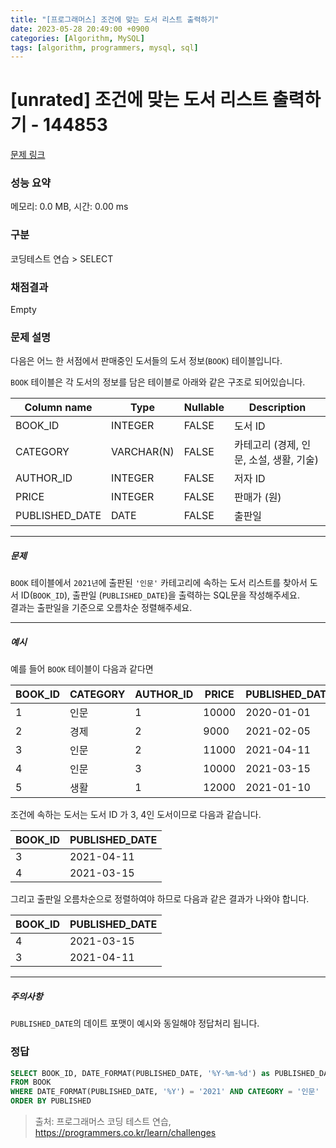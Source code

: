 ```yaml
---
title: "[프로그래머스] 조건에 맞는 도서 리스트 출력하기"
date: 2023-05-28 20:49:00 +0900
categories: [Algorithm, MySQL]
tags: [algorithm, programmers, mysql, sql]
---
```


# [unrated] 조건에 맞는 도서 리스트 출력하기 - 144853

[문제 링크](https://school.programmers.co.kr/learn/courses/30/lessons/144853)

### 성능 요약

메모리: 0.0 MB, 시간: 0.00 ms

### 구분

코딩테스트 연습 > SELECT

### 채점결과

Empty

### 문제 설명

<p>다음은 어느 한 서점에서 판매중인 도서들의 도서 정보(<code>BOOK</code>) 테이블입니다.</p>

<p><code>BOOK</code> 테이블은 각 도서의 정보를 담은 테이블로 아래와 같은 구조로 되어있습니다.</p>

| Column name     | Type        | Nullable | Description                         |
|-----------------|-------------|----------|-------------------------------------|
| BOOK_ID         | INTEGER     | FALSE    | 도서 ID                              |
| CATEGORY        | VARCHAR(N)  | FALSE    | 카테고리 (경제, 인문, 소설, 생활, 기술) |
| AUTHOR_ID       | INTEGER     | FALSE    | 저자 ID                              |
| PRICE           | INTEGER     | FALSE    | 판매가 (원)                          |
| PUBLISHED_DATE  | DATE        | FALSE    | 출판일                               |

<hr>

<h5>문제</h5>

<p><code>BOOK</code> 테이블에서 <code>2021년</code>에 출판된 <code>'인문'</code> 카테고리에 속하는 도서 리스트를 찾아서 도서 ID(<code>BOOK_ID</code>), 출판일 (<code>PUBLISHED_DATE</code>)을 출력하는 SQL문을 작성해주세요. <br>
결과는 출판일을 기준으로 오름차순 정렬해주세요.</p>

<hr>

<h5>예시</h5>

<p>예를 들어 <code>BOOK</code> 테이블이 다음과 같다면</p>

| BOOK_ID | CATEGORY | AUTHOR_ID | PRICE  | PUBLISHED_DATE |
|---------|----------|-----------|--------|----------------|
| 1       | 인문     | 1         | 10000  | 2020-01-01     |
| 2       | 경제     | 2         | 9000   | 2021-02-05     |
| 3       | 인문     | 2         | 11000  | 2021-04-11     |
| 4       | 인문     | 3         | 10000  | 2021-03-15     |
| 5       | 생활     | 1         | 12000  | 2021-01-10     |

<p>조건에 속하는 도서는 도서 ID 가 3, 4인 도서이므로 다음과 같습니다.</p>

| BOOK_ID | PUBLISHED_DATE |
|---------|----------------|
| 3       | 2021-04-11     |
| 4       | 2021-03-15     |

<p>그리고 출판일 오름차순으로 정렬하여야 하므로 다음과 같은 결과가 나와야 합니다.</p>

| BOOK_ID | PUBLISHED_DATE |
|---------|----------------|
| 4       | 2021-03-15     |
| 3       | 2021-04-11     |

<hr>

<h5>주의사항</h5>

<p><code>PUBLISHED_DATE</code>의 데이트 포맷이 예시와 동일해야 정답처리 됩니다.</p>

### 정답

```sql
SELECT BOOK_ID, DATE_FORMAT(PUBLISHED_DATE, '%Y-%m-%d') as PUBLISHED_DATE
FROM BOOK
WHERE DATE_FORMAT(PUBLISHED_DATE, '%Y') = '2021' AND CATEGORY = '인문'
ORDER BY PUBLISHED
```

> 출처: 프로그래머스 코딩 테스트 연습, https://programmers.co.kr/learn/challenges
